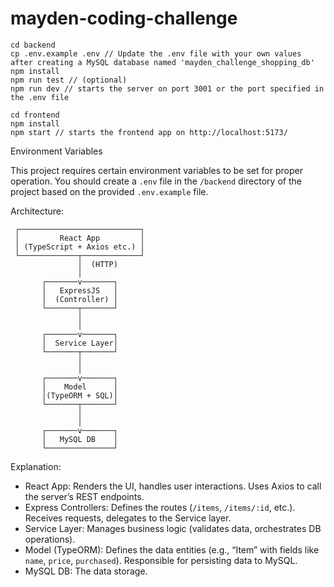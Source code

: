 # mayden-coding-challenge

```
cd backend
cp .env.example .env // Update the .env file with your own values after creating a MySQL database named 'mayden_challenge_shopping_db'
npm install
npm run test // (optional)
npm run dev // starts the server on port 3001 or the port specified in the .env file
```

```
cd frontend
npm install
npm start // starts the frontend app on http://localhost:5173/
```

Environment Variables

This project requires certain environment variables to be set for proper operation. You should create a `.env` file in the `/backend` directory of the project based on the provided `.env.example` file.

Architecture:

     ┌───────────────────────────┐
     │         React App         │
     │ (TypeScript + Axios etc.) │
     └─────────────┬─────────────┘
                   │  (HTTP)
                   │
           ┌───────v───────┐
           │   ExpressJS   │
           │  (Controller) │
           └───────┬───────┘
                   │
                   │
           ┌───────v───────┐
           │  Service Layer│
           └───────┬───────┘
                   │
                   │
           ┌───────v───────┐
           │    Model      │
           │(TypeORM + SQL)│
           └───────┬───────┘
                   │
                   │
           ┌───────v───────┐
           │   MySQL DB    │
           └───────────────┘

Explanation:

- React App: Renders the UI, handles user interactions. Uses Axios to call the server’s REST endpoints.
- Express Controllers: Defines the routes (`/items`, `/items/:id`, etc.). Receives requests, delegates to the Service layer.
- Service Layer: Manages business logic (validates data, orchestrates DB operations).
- Model (TypeORM): Defines the data entities (e.g., “Item” with fields like `name`, `price`, `purchased`). Responsible for persisting data to MySQL.
- MySQL DB: The data storage.
